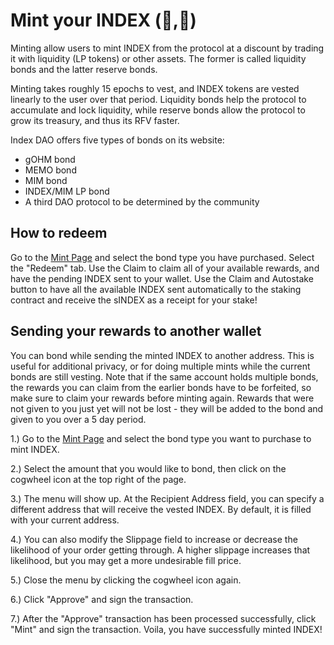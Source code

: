 # Mint your INDEX (🏦,🏦)

Minting allow users to mint INDEX from the protocol at a discount by trading it with liquidity (LP tokens) or other assets. The former is called liquidity bonds and the latter reserve bonds.

Minting takes roughly 15 epochs to vest, and INDEX tokens are vested linearly to the user over that period. Liquidity bonds help the protocol to accumulate and lock liquidity, while reserve bonds allow the protocol to grow its treasury, and thus its RFV faster.

Index DAO offers five types of bonds on its website:

- gOHM bond
- MEMO bond
- MIM bond
- INDEX/MIM LP bond
- A third DAO protocol to be determined by the community

## How to redeem

Go to the [Mint Page](https://app.indexdao.finance/#/mints) and select the bond type you have purchased. Select the "Redeem" tab.
Use the Claim to claim all of your available rewards, and have the pending INDEX sent to your wallet.
Use the Claim and Autostake button to have all the available INDEX sent automatically to the staking contract and receive the sINDEX as a receipt for your stake!

## Sending your rewards to another wallet

You can bond while sending the minted INDEX to another address. This is useful for additional privacy, or for doing multiple mints while the current bonds are still vesting. Note that if the same account holds multiple bonds, the rewards you can claim from the earlier bonds have to be forfeited, so make sure to claim your rewards before minting again. Rewards that were not given to you just yet will not be lost - they will be added to the bond and given to you over a 5 day period.

1.) Go to the [Mint Page](https://app.indexdao.finance/#/mints) and select the bond type you want to purchase to mint INDEX.

2.) Select the amount that you would like to bond, then click on the cogwheel icon at the top right of the page.

3.) The menu will show up. At the Recipient Address field, you can specify a different address that will receive the vested INDEX. By default, it is filled with your current address.

4.) You can also modify the Slippage field to increase or decrease the likelihood of your order getting through. A higher slippage increases that likelihood, but you may get a more undesirable fill price.

5.) Close the menu by clicking the cogwheel icon again.

6.) Click "Approve" and sign the transaction.

7.) After the "Approve" transaction has been processed successfully, click "Mint" and sign the transaction. Voila, you have successfully minted INDEX!
